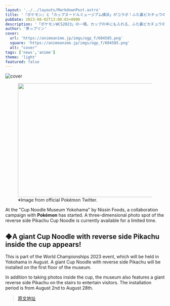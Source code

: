 ```yaml
---
layout: '../../layouts/MarkdownPost.astro'
title: '『ポケモン』と「カップヌードルミュージアム横浜」がコラボ！ふた裏ピカチュウの巨大カップヌードル出現'
pubDate: 2023-08-02T13:00:03+0900
description: '「ポケモンWCS2023」の一環。カップの中にも入れる、ふた裏ピカチュウの巨大カップヌードル立体フォトスポットが期間限定で出現中！'
author: '茶っプリン'
cover:
  url: 'https://animeanime.jp/imgs/ogp_f/604585.png'
  square: 'https://animeanime.jp/imgs/ogp_f/604585.png'
  alt: "cover"
tags: ['news','anime']
theme: 'light'
featured: false
---
```


![cover](https://animeanime.jp/imgs/ogp_f/604585.png)

<figure class="ctms-editor-image"><img src="/imgs/zoom/604588.png" class="inline-article-image" width="640" height="360"><figcaption>※Image from official Pokémon Twitter.</figcaption></figure><p>At the "Cup Noodle Museum Yokohama" by Nissin Foods, a collaboration campaign with <b>Pokémon</b> has started. A three-dimensional photo spot of the reverse side Pikachu Cup Noodle is currently available for a limited time.</p><h2>◆A giant Cup Noodle with reverse side Pikachu inside the cup appears!</h2><p>This is part of the World Championships 2023 event, which will be held in Yokohama in August. A giant Cup Noodle with reverse side Pikachu will be installed on the first floor of the museum.</p><p>In addition to taking photos inside the cup, the museum also features a giant reverse side Pikachu on the stairs to entertain visitors. The installation period is from August 2nd to August 28th.

>[原文地址](https://animeanime.jp/article/2023/08/02/79026.html)  